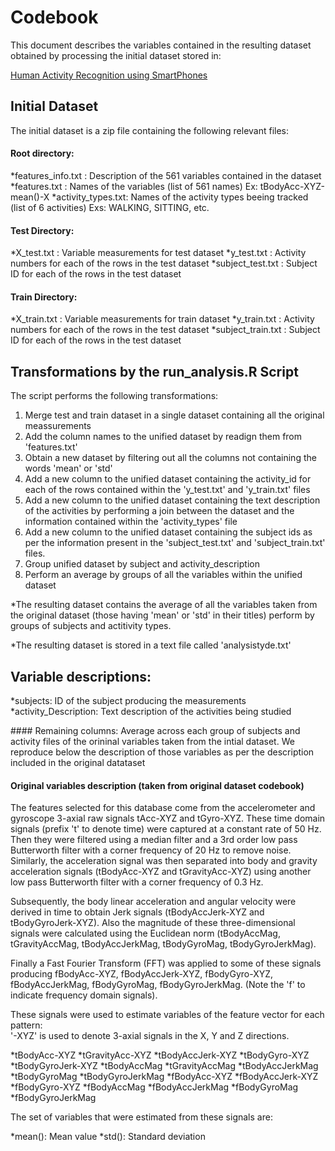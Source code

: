 # Codebook 

This document describes the variables contained in the resulting dataset obtained by processing the initial dataset stored in:

[Human Activity Recognition using SmartPhones](https://d396qusza40orc.cloudfront.net/getdata%2Fprojectfiles%2FUCI%20HAR%20Dataset.zip "https://d396qusza40orc.cloudfront.net/getdata%2Fprojectfiles%2FUCI%20HAR%20Dataset.zip")

## Initial Dataset

The initial dataset is a zip file containing the following relevant files:

#### Root directory:

*features_info.txt : Description of the 561 variables contained in the dataset
*features.txt      : Names of the variables (list of 561 names) Ex: tBodyAcc-XYZ-mean()-X
*activity_types.txt: Names of the activity types beeing tracked (list of 6 activities) Exs: WALKING, SITTING, etc.

#### Test Directory:

*X_test.txt        : Variable measurements for test dataset
*y_test.txt	  : Activity numbers for each of the rows in the test dataset
*subject_test.txt  : Subject ID for each of the rows in the test dataset


#### Train Directory:

*X_train.txt        : Variable measurements for train dataset
*y_train.txt        : Activity numbers for each of the rows in the test dataset
*subject_train.txt  : Subject ID for each of the rows in the test dataset


## Transformations by the run_analysis.R Script

The script performs the following transformations:

1. Merge test and train dataset in a single dataset containing all the original meassurements
2. Add the column names to the unified dataset by readign them from 'features.txt'
3. Obtain a new dataset by filtering out all the columns not containing the words 'mean' or 'std'
4. Add a new column to the unified dataset containing the activity_id for each of the rows contained within the 'y_test.txt' and 'y_train.txt' files
5. Add a new column to the unified dataset containing the text description of the activities by performing a join between the dataset and the information contained within the 'activity_types' file
6. Add a new column to the unified dataset containing the subject ids as per the information present in the 'subject_test.txt' and 'subject_train.txt' files.
7. Group unified dataset by subject and activity_description
8. Perform an average by groups of all the variables within the unified dataset

*The resulting dataset contains the average of all the variables taken from the original dataset (those having 'mean' or 'std' in their titles) perform by groups of subjects and actitivity types.

*The resulting dataset is stored in a text file called 'analysistyde.txt'
 
## Variable descriptions:

*subjects: ID of the subject producing the measurements
*activity_Description: Text description of the activities being studied

#### Remaining columns: Average across each group of subjects and activity files of the orininal variables taken from the intial dataset. We reproduce below the description of those variables as per the description included in the original datataset

#### Original variables description (taken from original dataset codebook)

The features selected for this database come from the accelerometer and gyroscope 3-axial raw signals tAcc-XYZ and tGyro-XYZ. These time domain signals (prefix 't' to denote time) were captured at a constant rate of 50 Hz. Then they were filtered using a median filter and a 3rd order low pass Butterworth filter with a corner frequency of 20 Hz to remove noise. Similarly, the acceleration signal was then separated into body and gravity acceleration signals (tBodyAcc-XYZ and tGravityAcc-XYZ) using another low pass Butterworth filter with a corner frequency of 0.3 Hz. 

Subsequently, the body linear acceleration and angular velocity were derived in time to obtain Jerk signals (tBodyAccJerk-XYZ and tBodyGyroJerk-XYZ). Also the magnitude of these three-dimensional signals were calculated using the Euclidean norm (tBodyAccMag, tGravityAccMag, tBodyAccJerkMag, tBodyGyroMag, tBodyGyroJerkMag). 

Finally a Fast Fourier Transform (FFT) was applied to some of these signals producing fBodyAcc-XYZ, fBodyAccJerk-XYZ, fBodyGyro-XYZ, fBodyAccJerkMag, fBodyGyroMag, fBodyGyroJerkMag. (Note the 'f' to indicate frequency domain signals). 

These signals were used to estimate variables of the feature vector for each pattern:  
'-XYZ' is used to denote 3-axial signals in the X, Y and Z directions.

*tBodyAcc-XYZ
*tGravityAcc-XYZ
*tBodyAccJerk-XYZ
*tBodyGyro-XYZ
*tBodyGyroJerk-XYZ
*tBodyAccMag
*tGravityAccMag
*tBodyAccJerkMag
*tBodyGyroMag
*tBodyGyroJerkMag
*fBodyAcc-XYZ
*fBodyAccJerk-XYZ
*fBodyGyro-XYZ
*fBodyAccMag
*fBodyAccJerkMag
*fBodyGyroMag
*fBodyGyroJerkMag

The set of variables that were estimated from these signals are: 

*mean(): Mean value
*std(): Standard deviation


 
